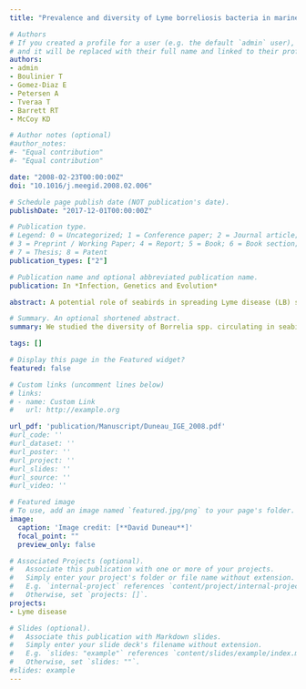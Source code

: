 ```yaml
---
title: "Prevalence and diversity of Lyme borreliosis bacteria in marine birds"

# Authors
# If you created a profile for a user (e.g. the default `admin` user), write the username (folder name) here 
# and it will be replaced with their full name and linked to their profile.
authors: 
- admin
- Boulinier T
- Gomez-Diaz E
- Petersen A
- Tveraa T
- Barrett RT
- McCoy KD 

# Author notes (optional)
#author_notes:
#- "Equal contribution"
#- "Equal contribution"

date: "2008-02-23T00:00:00Z"
doi: "10.1016/j.meegid.2008.02.006"

# Schedule page publish date (NOT publication's date).
publishDate: "2017-12-01T00:00:00Z"

# Publication type.
# Legend: 0 = Uncategorized; 1 = Conference paper; 2 = Journal article;
# 3 = Preprint / Working Paper; 4 = Report; 5 = Book; 6 = Book section;
# 7 = Thesis; 8 = Patent
publication_types: ["2"]

# Publication name and optional abbreviated publication name.
publication: In *Infection, Genetics and Evolution*

abstract: A potential role of seabirds in spreading Lyme disease (LB) spirochetes over large spatial scales was suggested more than 10 years ago when Borrelia garinii was observed in marine birds of both hemispheres. Since then, there have been few studies examining the diversity of Borrelia spp. circulating in seabirds, or the potential interaction between terrestrial and marine disease cycles. To explore these aspects, we tested 402 Ixodes uriae ticks collected from five colonial seabird species by amplification of the flaB gene. Both the average prevalence (26.0&#37 &#177 3.9) and diversity of LB spirochetes was high. Phylogenetic analyses grouped marine isolates in two main clades&#58 one associated with B. garinii and another with B. lusitaniae, a genospecies typically associated with lizards. One sequence also clustered most closely with B. burgdorferi sensu stricto. Prevalence in ticks varied both among seabird species within colonies and among colonies. However, there was no clear association between different Borrelia isolates and a given seabird host species. Our findings indicate that LB spirochetes circulating in the marine system are more diverse than previously described and support the hypothesis that seabirds may be an important component in the global epidemiology and evolution of Lyme disease. Future work should help determine the extent to which isolates are shared between marine and terrestrial systems. 

# Summary. An optional shortened abstract.
summary: We studied the diversity of Borrelia spp. circulating in seabirds. Our findings indicate that Lyme disease spirochetes circulating in the marine system are more diverse than previously described and support the hypothesis that seabirds may be an important component in the global epidemiology and evolution of Lyme disease. 

tags: []

# Display this page in the Featured widget?
featured: false

# Custom links (uncomment lines below)
# links:
# - name: Custom Link
#   url: http://example.org

url_pdf: 'publication/Manuscript/Duneau_IGE_2008.pdf'
#url_code: ''
#url_dataset: ''
#url_poster: ''
#url_project: ''
#url_slides: ''
#url_source: ''
#url_video: ''

# Featured image
# To use, add an image named `featured.jpg/png` to your page's folder. 
image:
  caption: 'Image credit: [**David Duneau**]'
  focal_point: ""
  preview_only: false

# Associated Projects (optional).
#   Associate this publication with one or more of your projects.
#   Simply enter your project's folder or file name without extension.
#   E.g. `internal-project` references `content/project/internal-project/index.md`.
#   Otherwise, set `projects: []`.
projects:
- Lyme disease

# Slides (optional).
#   Associate this publication with Markdown slides.
#   Simply enter your slide deck's filename without extension.
#   E.g. `slides: "example"` references `content/slides/example/index.md`.
#   Otherwise, set `slides: ""`.
#slides: example
---
```

